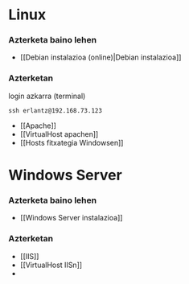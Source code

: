# Linux
### Azterketa baino lehen
- [[Debian instalazioa (online)|Debian instalazioa]]
### Azterketan
login azkarra (terminal)
```
ssh erlantz@192.168.73.123
```
- [[Apache]]
- [[VirtualHost apachen]]
- [[Hosts fitxategia Windowsen]]

# Windows Server
### Azterketa baino lehen
- [[Windows Server instalazioa]]
### Azterketan
- [[IIS]]
- [[VirtualHost IISn]]
- 

